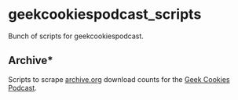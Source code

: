 # geekcookiespodcast_scripts

Bunch of scripts for geekcookiespodcast.

## Archive*

Scripts to scrape [archive.org](https://archive.org/details/@geekcookiespodcast) download counts for the [Geek Cookies Podcast](http://geekcookies.github.io/).
